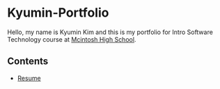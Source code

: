 # Kyumin-Portfolio
Hello, my name is Kyumin Kim and this is my portfolio for Intro Software Technology course at [Mcintosh High School](https://www.fcboe.org/mhs).

## Contents
- [Resume](RESUME.md)
